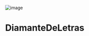![image](https://user-images.githubusercontent.com/127152046/236307950-02bd6f31-9022-436a-8532-9df9fb5179b4.png)
# DiamanteDeLetras #

